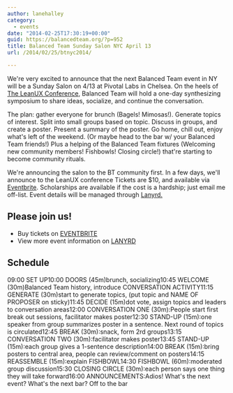 ```yaml
---
author: lanehalley
category:
  - events
date: "2014-02-25T17:30:19+00:00"
guid: https://balancedteam.org/?p=952
title: Balanced Team Sunday Salon NYC April 13
url: /2014/02/25/btnyc2014/

---
```

We're very excited to announce that the next Balanced Team event in NY will be a Sunday Salon on 4/13 at Pivotal Labs in Chelsea. On the heels of [The LeanUX Conference](http://leanuxnyc.co/nyc/), Balanced Team will hold a one-day synthesizing symposium to share ideas, socialize, and continue the conversation.

The plan: gather everyone for brunch (Bagels! Mimosas!). Generate topics of interest. Split into small groups based on topic. Discuss in groups, and create a poster. Present a summary of the poster. Go home, chill out, enjoy what's left of the weekend. (Or maybe head to the bar w/ your Balanced Team friends!) Plus a helping of the Balanced Team fixtures (Welcoming new community members! Fishbowls! Closing circle!) that're starting to become community rituals.

We're announcing the salon to the BT community first. In a few days, we'll announce to the LeanUX conference Tickets are $10, and available via [Eventbrite](https://www.eventbrite.com/e/balanced-team-nyc-2014-tickets-10709790271). Scholarships are available if the cost is a hardship; just email me off-list. Event details will be managed through [Lanyrd.](http://lanyrd.com/2014/balanced-team-nyc/)

## Please join us!

- Buy tickets on [EVENTBRITE](https://www.eventbrite.com/e/balanced-team-nyc-2014-tickets-10709790271)
- View more event information on [LANYRD](http://lanyrd.com/2014/balanced-team-nyc/)

## Schedule

09:00  SET UP10:00 DOORS (45m)brunch, socializing10:45 WELCOME (30m)Balanced Team history, introduce CONVERSATION ACTIVITY11:15 GENERATE (30m)start to generate topics, (put topic and NAME OF PROPOSER on sticky)11:45 DECIDE (15m)dot vote, assign topics and leaders to conversation areas12:00 CONVERSATION ONE (30m):People start first break out sessions, facilitator makes poster12:30 STAND-UP (15m):one speaker from group summarizes poster in a sentence. Next round of topics is circulated12:45 BREAK (30m):snack, form 2rd groups13:15 CONVERSATION TWO (30m):facilitator makes poster13:45 STAND-UP (15m):each group gives a 1-sentence description14:00 BREAK (15m):bring posters to central area, people can review/comment on posters14:15 REASSEMBLE (15m):explain FISHBOWL14:30 FISHBOWL (60m):moderated group discussion15:30 CLOSING CIRCLE (30m):each person says one thing they will take forward16:00 ANNOUNCEMENTS:Adios! What's the next event? What's the next bar? Off to the bar
